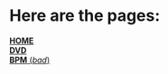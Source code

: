 # Here are the pages:
[**HOME**](https://tacoscience32.github.io/pages/)  
[**DVD**](https://tacoscience32.github.io/pages/dvd)  
[**BPM** (_bad_)](https://tacoscience32.github.io/pages/bpm-counter)
